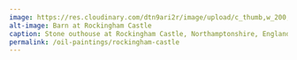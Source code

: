 ```yaml
---
image: https://res.cloudinary.com/dtn9ari2r/image/upload/c_thumb,w_200,g_face/v1533839342/oils/cotsbrn2.jpg
alt-image: Barn at Rockingham Castle
caption: Stone outhouse at Rockingham Castle, Northamptonshire, England.
permalink: /oil-paintings/rockingham-castle
--- 
```


